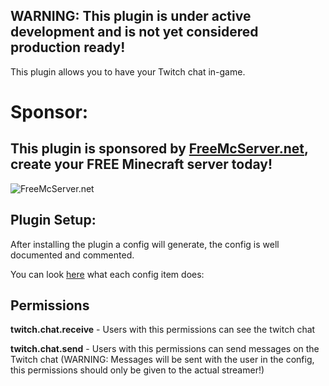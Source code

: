 ## WARNING: This plugin is under active development and is not yet considered production ready!

This plugin allows you to have your Twitch chat in-game.

# Sponsor:

## This plugin is sponsored by [FreeMcServer.net](https://freemcserver.net), create your FREE Minecraft server today!

![FreeMcServer.net](https://freemcserver.net/img/logo/logo.png "FreeMcServer.net")


## Plugin Setup:

After installing the plugin a config will generate, the config is well documented and commented.

You can look [here](https://github.com/nfacha/TwitchBridge/blob/master/src/main/resources/config.yml) what each config item does:


## Permissions

**twitch.chat.receive** - Users with this permissions can see the twitch chat

**twitch.chat.send** - Users with this permissions can send messages on the Twitch chat (WARNING: Messages will be sent with the user in the config, this permissions should only be given to the actual streamer!)